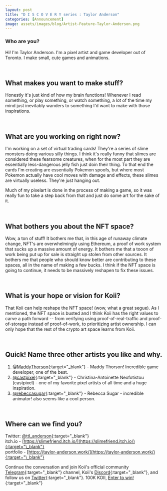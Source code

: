 ```yaml
---
layout: post
title: "D I S C O V E R Y series : Taylor Anderson"
categories: [Announcement]
image: assets/images/blog/Artist-Feature-Taylor-Anderson.png
---
```


### Who are you?

Hi! I'm Taylor Anderson. I'm a pixel artist and game developer out of Toronto. I make small, cute games and animations.

<br>

## What makes you want to make stuff?

Honestly it's just kind of how my brain functions! Whenever I read something, or play something, or watch something, a lot of the time my mind just inevitably wanders to something I'd want to make with those inspirations.

<br>

## What are you working on right now?

I'm working on a set of virtual trading cards! They're a series of slime monsters doing various silly things. I think it's really funny that slimes are considered these fearsome creatures, when for the most part they are essentially less-dangerous jelly fish just doin their thing. To that end the cards I'm creating are essentially Pokemon spoofs, but where most Pokemon actually have cool moves with damage and effects, these slimes are virtually useless. They're just hanging out.

Much of my pixelart is done in the process of making a game, so it was really fun to take a step back from that and just do some art for the sake of it.

<br>

## What bothers you about the NFT space?

Wow, a ton of stuff! It bothers me that, in this age of runaway climate change, NFT's are overwhelmingly using Ethereum, a proof of work system that sucks up a massive amount of energy. It bothers me that a tooon of work being put up for sale is straight up stolen from other sources. It bothers me that people who should know better are contributing to these spaces, all in the name of making a few bucks. I think if the NFT space is going to continue, it needs to be massively reshapen to fix these issues.

<br>

## What is your hope or vision for Koii?

That Koii can help reshape the NFT space! (wow, what a great segue). As I mentioned, the NFT space is busted and I think Koii has the right values to carve a path forward -- from verifying using proof-of-real-traffic and proof-of-storage instead of proof-of-work, to prioritizing artist ownership. I can only hope that the rest of the crypto art space learns from Koii.

<br>

## Quick! Name three other artists you like and why.

1. [@MaddyThorson](https://twitter.com/MaddyThorson){:target="\_blank"} - Maddy Thorson! Incredible game developer, one of the best.
2. [@castpixel](https://twitter.com/castpixel){:target="\_blank"} - Christina-Antoinette Neofotistou (castpixel) - one of my favorite pixel artists of all time and a huge inspiration.
3. [@rebeccasugar](https://twitter.com/rebeccasugar){:target="\_blank"} - Rebecca Sugar - incredible animator! also seems like a cool person.

<br>

## Where can we find you?

Twitter: [@ttl_anderson](https://twitter.com/ttl_anderson){:target="\_blank"}<br>
itch.io - [https://slimefriend.itch.io/](https://slimefriend.itch.io/){:target="\_blank"}<br>
portfolio - [https://taylor-anderson.work/](https://taylor-anderson.work/){:target="\_blank"}

Continue the conversation and join Koii's official community [Telegram](https://t.me/joinchat/OEHs_8T9-8ZhZmU5){:target="\_blank"} channel, Koii's [Discord](https://discord.gg/koiin){:target="\_blank"}, and follow us on [Twitter](https://twitter.com/KoiiNetwork){:target="\_blank"}. 100K KOII, [Enter to win!](https://gleam.io/c3Cwz/-welcome-to-the-koii-drop-){:target="\_blank"}
